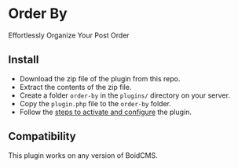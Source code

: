 # Order By
Effortlessly Organize Your Post Order

## Install
- Download the zip file of the plugin from this repo.
- Extract the contents of the zip file.
- Create a folder `order-by` in the `plugins/` directory on your server.
- Copy the `plugin.php` file to the `order-by` folder.
- Follow the [steps to activate and configure](https://boidcms.github.io/#/plugins/configure) the plugin.

## Compatibility
This plugin works on any version of BoidCMS.
